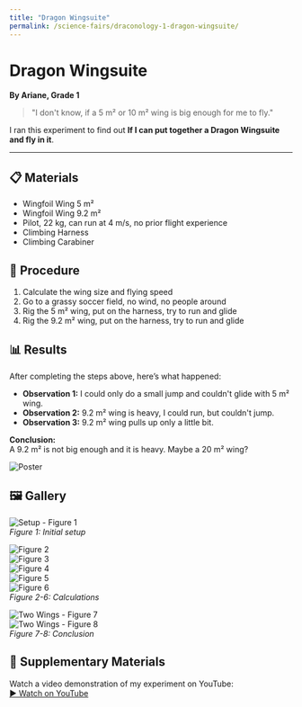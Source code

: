 ```yaml
---
title: "Dragon Wingsuite"
permalink: /science-fairs/draconology-1-dragon-wingsuite/
---
```


# Dragon Wingsuite  
**By Ariane, Grade 1**

> "I don't know, if a 5 m² or 10 m² wing is big enough for me to fly."

I ran this experiment to find out **If I can put together a Dragon Wingsuite and fly in it**.

---

## 📋 Materials
- Wingfoil Wing 5 m²
- Wingfoil Wing 9.2 m²
- Pilot, 22 kg, can run at 4 m/s, no prior flight experience
- Climbing Harness
- Climbing Carabiner

## 🔬 Procedure
1. Calculate the wing size and flying speed
2. Go to a grassy soccer field, no wind, no people around
3. Rig the 5 m² wing, put on the harness, try to run and glide
4. Rig the 9.2 m² wing, put on the harness, try to run and glide

## 📊 Results

After completing the steps above, here’s what happened:

- **Observation 1:** I could only do a small jump and couldn't glide with 5 m² wing.
- **Observation 2:** 9.2 m² wing is heavy, I could run, but couldn't jump.
- **Observation 3:** 9.2 m² wing pulls up only a little bit.


**Conclusion:**  
A 9.2 m² is not big enough and it is heavy. Maybe a 20 m² wing? 

![Poster](/science-fairs/assets/images/d1-poster.jpg)

## 🖼️ Gallery

![Setup - Figure 1](/science-fairs/assets/images/d1-initial.jpg)  
*Figure 1: Initial setup*

![Figure 2](/science-fairs/assets/images/d1-math-1.jpg)  
![Figure 3](/science-fairs/assets/images/d1-math-2.jpg)  
![Figure 4](/science-fairs/assets/images/d1-math-3.jpg)  
![Figure 5](/science-fairs/assets/images/d1-math-4.jpg)  
![Figure 6](/science-fairs/assets/images/d1-math-5.jpg)  
*Figure 2-6: Calculations*

![Two Wings - Figure 7](/science-fairs/assets/images/d1-two-wings.jpg)  
![Two Wings - Figure 8](/science-fairs/assets/images/d1-two-wings-helium.jpg)  
*Figure 7-8: Conclusion*

## 📎 Supplementary Materials

Watch a video demonstration of my experiment on YouTube:  
[▶ Watch on YouTube](https://youtu.be/Mt7vFgoQ0C8)
